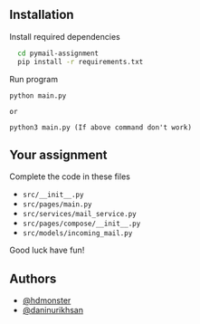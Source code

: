 
## Installation

Install required dependencies

```bash
  cd pymail-assignment
  pip install -r requirements.txt
```

Run program
```
python main.py

or

python3 main.py (If above command don't work)
```
    
## Your assignment

Complete the code in these files

- `src/__init__.py`
- `src/pages/main.py`
- `src/services/mail_service.py`
- `src/pages/compose/__init__.py`
- `src/models/incoming_mail.py`

Good luck have fun!

## Authors

- [@hdmonster](https://www.github.com/hdmonster)
- [@daninurikhsan](https://www.github.com/daninurikhsan)


